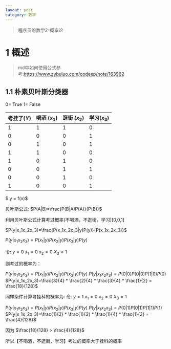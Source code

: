 ```yaml
---
layout: post
category: 数学
---
```

> 程序员的数学2-概率论

# 1  概述
> md中如何使用公式参考:https://www.zybuluo.com/codeep/note/163962
## 1.1  朴素贝叶斯分类器

0= True
1= False

| 考挂了$(Y)$ | 喝酒 $(x_1)$|逛街 $(x_2)$ |学习$(x_3)$|
| --- | --- | --- |---|
|  1| 1 | 1 |0|
|0|0|0|1|
|0|1|0|1|
|1|1|0|0|
|1|0|1|0|
|0|0|1|1|
|0|0|1|0|
|1|0|0|1|

$ y = f(x)$

贝叶斯公式:
$P(A|B)=\frac{P(B|A)P(A)}{P(B)}$

利用贝叶斯公式计算考过概率(不喝酒，不逛街，学习)[0,0,1]

 
$P(y|x_1x_2x_3)=\frac{P(x_1x_2x_3|y)P(y)}{P(x_1x_2x_3)}$

$P(y|x_1x_2x_3)=P(x_1|y)P(x_2|y)P(x_3|y)P(y)$

令: 
$y=0$
$x_1=0$
$x_2=0$
$X_3=1$

则考过的概率为：

$P(y|x_1x_2x_3)=P(x_1|y)P(x_2|y)P(x_3|y)P(y)$
$P(y|x_1x_2x_3)=P(0|0)P(0|0)P(1|0)P(0)$
$P(y|x_1x_2x_3)=\frac{3}{4} * \frac{2}{4} * \frac{3}{4} * \frac{1}{2} = \frac{18}{128}$

同样条件计算考挂科的概率为:
令: 
$y=1$
$x_1=0$
$x_2=0$
$X_3=1$

$P(y|x_1x_2x_3)=P(x_1|y)P(x_2|y)P(x_3|y)P(y)$
$P(y|x_1x_2x_3)=P(0|1)P(0|1)P(1|1)P(1)$
$P(y|x_1x_2x_3)=\frac{1}{2} * \frac{1}{2} * \frac{1}{4} * \frac{1}{2} = \frac{4}{128}$


因为
$\frac{18}{128} > \frac{4}{128}$

所以【不喝酒，不逛街，学习】考过的概率大于挂科的概率

